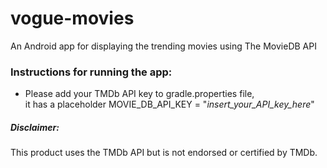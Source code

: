 # vogue-movies
An Android app for displaying the trending movies using The MovieDB API

### Instructions for running the app:
- Please add your TMDb API key to gradle.properties file, <br>
it has a placeholder MOVIE_DB_API_KEY = "_insert_your_API_key_here_"

##### Disclaimer:
This product uses the TMDb API but is not endorsed or certified by TMDb.

